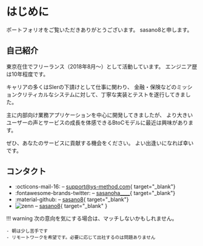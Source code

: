 # はじめに

ポートフォリオをご覧いただきありがとうございます。
sasano8と申します。

## 自己紹介

東京在住でフリーランス（2018年8月～）として活動しています。
エンジニア歴は10年程度です。

キャリアの多くはSIerの下請けとして仕事に関わり、
金融・保険などのミッションクリティカルなシステムに対して、丁寧な実装とテストを遂行してきました。

主に内部向け業務アプリケーションを中心に開発してきましたが、
より大きいユーザーの声とサービスの成長を体感できるBtoCモデルに最近は興味があります。

ぜひ、あなたのサービスに貢献する機会をください。
よい出逢いになれば幸いです。

## コンタクト

- :octicons-mail-16: – [support@ys-method.com](mailto:support@ys-method.com){ target="_blank"}
- :fontawesome-brands-twitter: – [sasanoha____](https://twitter.com/sasanoha____){ target="_blank"}
- :material-github: – [sasano8](https://github.com/sasano8/){ target="_blank"}
- <img class="twemoji" src="https://simpleicons.org/icons/zenn.svg" alt="zenn" /> – [sasano8](https://zenn.dev/sasano8){ target="_blank" }

!!! warning
    次の意向を気にする場合は、マッチしないかもしれません。

    - 朝は少し苦手です
    - リモートワークを希望です。必要に応じて出社するのは問題ありません